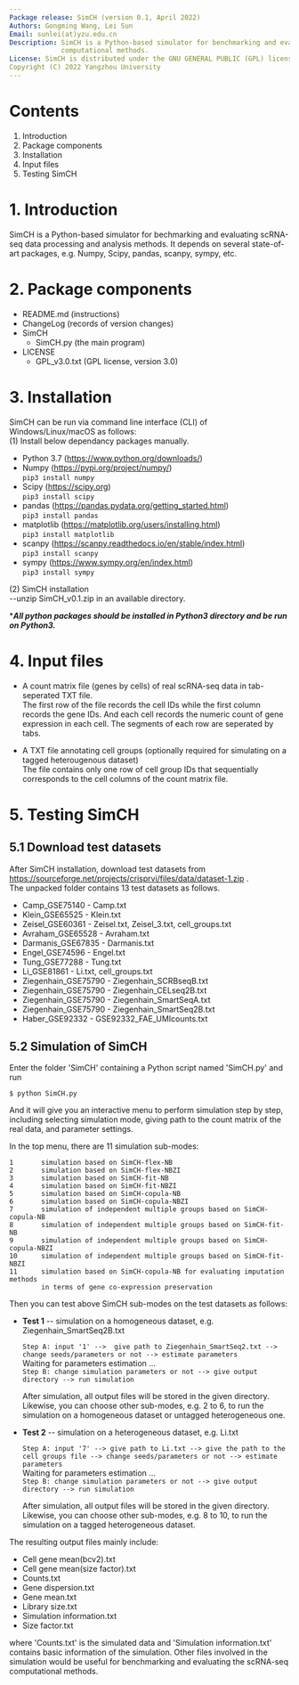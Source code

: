 ```yaml
---
Package release: SimCH (version 0.1, April 2022)  
Authors: Gongming Wang, Lei Sun  
Email: sunlei(at)yzu.edu.cn  
Description: SimCH is a Python-based simulator for benchmarking and evaluating scRNA-seq data
             computational methods.   
License: SimCH is distributed under the GNU GENERAL PUBLIC (GPL) license (Version 3).  
Copyright (C) 2022 Yangzhou University
---
```


# Contents
 1. Introduction
 2. Package components
 3. Installation
 4. Input files
 5. Testing SimCH

# 1. Introduction
SimCH is a Python-based simulator for bechmarking and evaluating scRNA-seq data processing and analysis methods.
It depends on several state-of-art packages, e.g. Numpy, Scipy, pandas, scanpy, sympy, etc.

# 2. Package components
- README.md (instructions)  
- ChangeLog (records of version changes)  
- SimCH  
    - SimCH.py (the main program)  
- LICENSE  
    - GPL_v3.0.txt  (GPL license, version 3.0)

# 3. Installation
SimCH can be run via command line interface (CLI) of Windows/Linux/macOS as follows:  
(1) Install below dependancy packages manually.
  - Python 3.7 (https://www.python.org/downloads/)
  - Numpy (https://pypi.org/project/numpy/)  
    ```pip3 install numpy```
  - Scipy (https://scipy.org)  
    ```pip3 install scipy```
  - pandas (https://pandas.pydata.org/getting_started.html)  
    ```pip3 install pandas```
  - matplotlib (https://matplotlib.org/users/installing.html)  
    ```pip3 install matplotlib```
  - scanpy (https://scanpy.readthedocs.io/en/stable/index.html)  
    ```pip3 install scanpy```
  - sympy (https://www.sympy.org/en/index.html)  
    ```pip3 install sympy```

(2) SimCH installation  
  --unzip SimCH_v0.1.zip in an available directory.

****All python packages should be installed in Python3 directory and be run on Python3.***

# 4. Input files
- A count matrix file (genes by cells) of real scRNA-seq data in tab-seperated TXT file.  
The first row of the file records the cell IDs while the first column records the gene IDs. And each cell
records the numeric count of gene expression in each cell. The segments of each row are seperated by tabs.

- A TXT file annotating cell groups (optionally required for simulating on a tagged heterougenous dataset)  
The file contains only one row of cell group IDs that sequentially corresponds to the cell columns of the count matrix file.

# 5. Testing SimCH
## 5.1 Download test datasets
After SimCH installation, download test datasets from https://sourceforge.net/projects/crisprvi/files/data/dataset-1.zip .  
The unpacked folder contains 13 test datasets as follows.
- Camp_GSE75140 - Camp.txt
- Klein_GSE65525 - Klein.txt
- Zeisel_GSE60361 - Zeisel.txt, Zeisel_3.txt, cell_groups.txt
- Avraham_GSE65528 - Avraham.txt 
- Darmanis_GSE67835 - Darmanis.txt
- Engel_GSE74596 - Engel.txt 
- Tung_GSE77288 - Tung.txt 
- Li_GSE81861 - Li.txt, cell_groups.txt
- Ziegenhain_GSE75790 - Ziegenhain_SCRBseqB.txt
- Ziegenhain_GSE75790 - Ziegenhain_CELseq2B.txt
- Ziegenhain_GSE75790 - Ziegenhain_SmartSeqA.txt
- Ziegenhain_GSE75790 - Ziegenhain_SmartSeq2B.txt
- Haber_GSE92332 - GSE92332_FAE_UMIcounts.txt

## 5.2 Simulation of SimCH
Enter the folder 'SimCH' containing a Python script named 'SimCH.py' and run  

  ```$ python SimCH.py```  
  
And it will give you an interactive menu to perform simulation step by step, including 
selecting simulation mode, giving path to the count matrix of the real data, and parameter settings.  

In the top menu, there are 11 simulation sub-modes:  
```
1       simulation based on SimCH-flex-NB
2       simulation based on SimCH-flex-NBZI
3       simulation based on SimCH-fit-NB
4       simulation based on SimCH-fit-NBZI
5       simulation based on SimCH-copula-NB
6       simulation based on SimCH-copula-NBZI
7       simulation of independent multiple groups based on SimCH-copula-NB
8       simulation of independent multiple groups based on SimCH-fit-NB
9       simulation of independent multiple groups based on SimCH-copula-NBZI
10      simulation of independent multiple groups based on SimCH-fit-NBZI
11      simulation based on SimCH-copula-NB for evaluating imputation methods
        in terms of gene co-expression preservation
```
Then you can test above SimCH sub-modes on the test datasets as follows:  
- **Test 1** -- simulation on a homogeneous dataset, e.g. Ziegenhain_SmartSeq2B.txt  

  ```Step A: input '1' -->  give path to Ziegenhain_SmartSeq2.txt --> change seeds/parameters or not --> estimate parameters```  
  Waiting for parameters estimation ...  
  ```Step B: change simulation parameters or not --> give output directory --> run simulation```  

  After simulation, all output files will be stored in the given directory.  
  Likewise, you can choose other sub-modes,
  e.g. 2 to 6, to run the simulation on a homogeneous dataset or untagged heterogeneous one.
  

- **Test 2** -- simulation on a heterogeneous dataset, e.g. Li.txt  

  ```Step A: input '7' --> give path to Li.txt --> give the path to the cell groups file --> change seeds/parameters or not --> estimate parameters```  
  Waiting for parameters estimation ...  
  ```Step B: change simulation parameters or not --> give output directory --> run simulation```  

  After simulation, all output files will be stored in the given directory.  
  Likewise, you can choose other sub-modes,
  e.g. 8 to 10, to run the simulation on a tagged heterogeneous dataset.  
  
The resulting output files mainly include:
- Cell gene mean(bcv2).txt
- Cell gene mean(size factor).txt
- Counts.txt
- Gene dispersion.txt
- Gene mean.txt
- Library size.txt
- Simulation information.txt
- Size factor.txt

where 'Counts.txt' is the simulated data and 'Simulation information.txt' contains basic information of the simulation. Other files involved in the simulation would be useful for benchmarking and evaluating the scRNA-seq computational methods.

